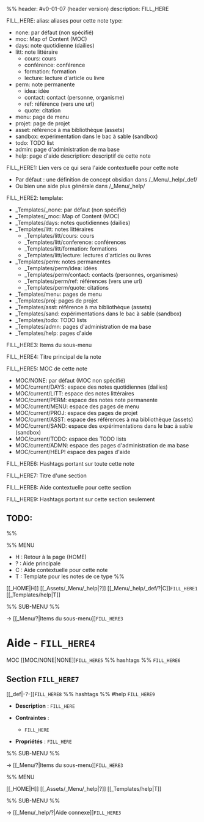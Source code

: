 %%
header: #v0-01-07  (header version)
description: FILL_HERE

FILL_HERE:
alias: aliases pour cette note
type:
- none: par défaut (non spécifié)
- moc: Map of Content (MOC)
- days: note quotidienne (dailies)
- litt: note littéraire
  - cours: cours
  - conférence: conférence
  - formation: formation
  - lecture: lecture d'article ou livre
- perm: note permanente
  - idea: idée
  - contact: contact (personne, organisme)
  - ref: référence (vers une url)
  - quote: citation
- menu: page de menu
- projet: page de projet
- asset: référence à ma bibliothèque (assets)
- sandbox: expérimentation dans le bac à sable (sandbox)
- todo: TODO list
- admin: page d'administration de ma base
- help:  page d'aide
description: descriptif de cette note

FILL_HERE1:
Lien vers ce qui sera l'aide contextuelle pour cette note
- Par défaut : une définition de concept obsidian
  dans /_Menu/_help/_def/
- Ou bien une aide plus générale dans /_Menu/_help/

FILL_HERE2:
template:
- _Templates/_none: par défaut (non spécifié)
- _Templates/_moc: Map of Content (MOC)
- _Templates/days: notes quotidiennes (dailies)
- _Templates/litt: notes littéraires
  - _Templates/litt/cours: cours
  - _Templates/litt/conference: conférences
  - _Templates/litt/formation: formations
  - _Templates/litt/lecture: lectures d'articles ou livres
- _Templates/perm: notes permanentes
  - _Templates/perm/idea: idées
  - _Templates/perm/contact: contacts (personnes, organismes)
  - _Templates/perm/ref: références (vers une url)
  - _Templates/perm/quote: citations
- _Templates/menu: pages de menu
- _Templates/proj: pages de projet
- _Templates/asst: référence à ma bibliothèque (assets)
- _Templates/sand: expérimentations dans le bac à sable (sandbox)
- _Templates/todo: TODO lists
- _Templates/admn: pages d'administration de ma base
- _Templates/help: pages d'aide

FILL_HERE3:
Items du sous-menu

FILL_HERE4:
Titre principal de la note

FILL_HERE5:
MOC de cette note
- MOC/NONE: par défaut (MOC non spécifié)
- MOC/current/DAYS: espace des notes quotidiennes (dailies)
- MOC/current/LITT: espace des notes littéraires
- MOC/current/PERM: espace des notes note permanente
- MOC/current/MENU: espace des pages de menu
- MOC/current/PROJ: espace des pages de projet
- MOC/current/ASST: espace des références à ma bibliothèque (assets)
- MOC/current/SAND: espace des expérimentations dans le bac à sable (sandbox)
- MOC/current/TODO: espace des TODO lists
- MOC/current/ADMN: espace des pages d'administration de ma base
- MOC/current/HELP! espace des pages d'aide

FILL_HERE6:
Hashtags portant sur toute cette note

FILL_HERE7:
Titre d'une section

FILL_HERE8:
Aide contextuelle pour cette section

FILL_HERE9:
Hashtags portant sur cette section seulement

TODO:
- 
%%

%% MENU
- H : Retour à la page (HOME)
- ? : Aide principale
- C : Aide contextuelle pour cette note
- T : Template pour les notes de ce type
%%

[[_HOME|H]] [[_Assets/_Menu/_help|?]] [[_Menu/_help/_def/?|C]]`FILL_HERE1` [[_Templates/help|T]]

%% SUB-MENU %%

-> [[_Menu/?|Items du sous-menu]]`FILL_HERE3`

# Aide - `FILL_HERE4`
MOC [[MOC/NONE|NONE]]`FILL_HERE5` %% hashtags %% `FILL_HERE6`

## Section `FILL_HERE7`
[[_def|-?-]]`FILL_HERE8`  %% hashtags %% #help `FILL_HERE9` 



- **Description** : `FILL_HERE`

- **Contraintes** :
  - `FILL_HERE`

- **Propriétés** : `FILL_HERE`




%% SUB-MENU %%

-> [[_Menu/?|Items du sous-menu]]`FILL_HERE3`

%% MENU

[[_HOME|H]] [[_Assets/_Menu/_help|?]] [[_Templates/help|T]]

%% SUB-MENU %%

-> [[_Menu/_help/?|Aide connexe]]`FILL_HERE3`


